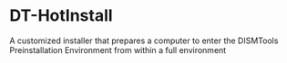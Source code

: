 # DT-HotInstall
 A customized installer that prepares a computer to enter the DISMTools Preinstallation Environment from within a full environment
